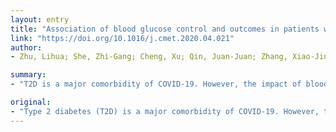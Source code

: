 ```yaml
---
layout: entry
title: "Association of blood glucose control and outcomes in patients with COVID-19 and pre-existing type 2 diabetes"
link: "https://doi.org/10.1016/j.cmet.2020.04.021"
author:
- Zhu, Lihua; She, Zhi-Gang; Cheng, Xu; Qin, Juan-Juan; Zhang, Xiao-Jing; Cai, Jingjing; Lei, Fang; Wang, Haitao; Xie, Jing; Wang, Wenxin; Li, Haomiao; Zhang, Peng; Song, Xiaohui; Chen, Xi; Xiang, Mei; Zhang, Chaozheng; Bai, Liangjie; Xiang, Da; Chen, Ming-Ming; Liu, Yanqiong; Yan, Youqin; Liu, Mingyu; Mao, Weiming; Zou, Jinjing; Liu, Liming; Chen, Guohua; Luo, Pengcheng; Xiao, Bing; Zhang, Changjiang; Zhang, Zixiong; Lu, Zhigang; Wang, Junhai; Lu, Haofeng; Xia, Xigang; Wang, Daihong; Liao, Xiaofeng; Peng, Gang; Ye, Ping; Yang, Jun; Yuan, Yufeng; Huang, Xiaodong; Guo, Jiao; Zhang, Bing-Hong; Li, Hongliang

summary:
- "T2D is a major comorbidity of COVID-19. However, the impact of blood glucose (BG) control on the degree of required medical interventions remains uncertain. We performed a retrospective, multi-centered study of 7,337 cases in Hubei Province, China. Subjects had significantly higher mortality (8.4% vs. 2.8%; adjusted hazard ratio [HR], 1.49) and multiple organ injury than non-diabetic individuals."

original:
- "Type 2 diabetes (T2D) is a major comorbidity of COVID-19. However, the impact of blood glucose (BG) control on the degree of required medical interventions and on mortality in patients with COVID-19 and T2D remains uncertain. Thus, we performed a retrospective, multi-centered study of 7,337 cases of COVID-19 in Hubei Province, China, among which 952 had pre-existing T2D. We found that subjects with T2D required more medical interventions and had a significantly higher mortality (8.4% vs. 2.8%; adjusted hazard ratio [HR], 1.49) and multiple organ injury than the non-diabetic individuals. Further, we found that well-controlled BG (glycemic variability within 3.9 to 10.0 mmol/L) was associated with markedly lower mortality compared to individuals with poorly-controlled BG (upper limit of glycemic variability exceeding 10.0 mmol/L) (adjusted HR, 0.14) during hospitalization. These findings provide clinical evidence correlating improved glycemic control with better outcomes in patients with COVID-19 and pre-existing T2D."
---
```


